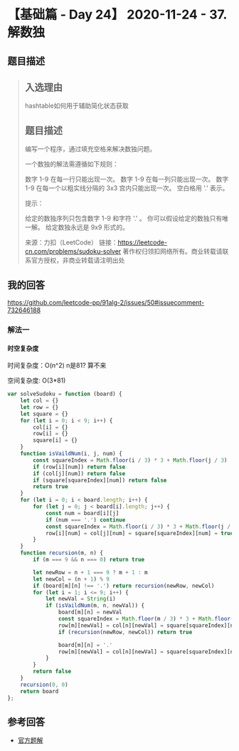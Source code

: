 # 【基础篇 - Day 24】 2020-11-24 - 37. 解数独

## 题目描述

> ## 入选理由
>
> hashtable如何用于辅助简化状态获取
>
> ## 题目描述
>
> 编写一个程序，通过填充空格来解决数独问题。
>
> 一个数独的解法需遵循如下规则：
>
> 数字 1-9 在每一行只能出现一次。
> 数字 1-9 在每一列只能出现一次。
> 数字 1-9 在每一个以粗实线分隔的 3x3 宫内只能出现一次。
> 空白格用 '.' 表示。
>
> 提示：
>
> 给定的数独序列只包含数字 1-9 和字符 '.' 。
> 你可以假设给定的数独只有唯一解。
> 给定数独永远是 9x9 形式的。
>
> 来源：力扣（LeetCode）
> 链接：https://leetcode-cn.com/problems/sudoku-solver
> 著作权归领扣网络所有。商业转载请联系官方授权，非商业转载请注明出处

## 我的回答

https://github.com/leetcode-pp/91alg-2/issues/50#issuecomment-732646188

### 解法一

#### 时空复杂度

时间复杂度：O(n^2) n是81? 算不来 

空间复杂度:   O(3*81)

```js
var solveSudoku = function (board) {
    let col = {}
    let row = {}
    let square = {}
    for (let i = 0; i < 9; i++) {
        col[i] = {}
        row[i] = {}
        square[i] = {}
    }
    function isVaildNum(i, j, num) {
        const squareIndex = Math.floor(i / 3) * 3 + Math.floor(j / 3)
        if (row[i][num]) return false
        if (col[j][num]) return false
        if (square[squareIndex][num]) return false
        return true
    }
    for (let i = 0; i < board.length; i++) {
        for (let j = 0; j < board[i].length; j++) {
            const num = board[i][j]
            if (num === '.') continue
            const squareIndex = Math.floor(i / 3) * 3 + Math.floor(j / 3)
            row[i][num] = col[j][num] = square[squareIndex][num] = true
        }
    }
    function recursion(m, n) {
        if (m === 9 && n === 0) return true

        let newRow = n + 1 === 9 ? m + 1 : m
        let newCol = (n + 1) % 9
        if (board[m][n] !== '.') return recursion(newRow, newCol)
        for (let i = 1; i <= 9; i++) {
            let newVal = String(i)
            if (isVaildNum(m, n, newVal)) {
                board[m][n] = newVal
                const squareIndex = Math.floor(m / 3) * 3 + Math.floor(n / 3)
                row[m][newVal] = col[n][newVal] = square[squareIndex][newVal] = true
                if (recursion(newRow, newCol)) return true

                board[m][n] = '.'
                row[m][newVal] = col[n][newVal] = square[squareIndex][newVal] = false
            }
        }
        return false
    }
    recursion(0, 0)
    return board
};
```



## 参考回答

- [官方题解](https://github.com/leetcode-pp/91alg-2/blob/master/solution/basic/d24.sudoku-solver.md)
